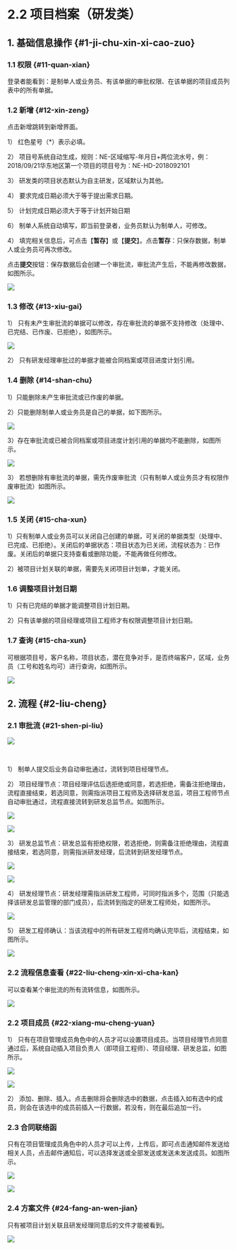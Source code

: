 # 2.2 项目档案（研发类）

## 1. 基础信息操作 {#1-ji-chu-xin-xi-cao-zuo}

### 1.1 权限 {#11-quan-xian}

登录者能看到：是制单人或业务员、有该单据的审批权限、在该单据的项目成员列表中的所有单据。

### 1.2 新增 {#12-xin-zeng}

点击新增跳转到新增界面。

1） 红色星号（\*）表示必填。

2） 项目号系统自动生成，规则：NE-区域缩写-年月日+两位流水号，例：2018/09/21华东地区第一个项目的项目号为：NE-HD-2018092101

3） 研发类的项目状态默认为自主研发，区域默认为其他。

4） 要求完成日期必须大于等于提出需求日期。

5） 计划完成日期必须大于等于计划开始日期

6） 制单人系统自动填写，即当前登录者，业务员默认为制单人，可修改。

4） 填完相关信息后，可点击【**暂存**】或【**提交**】。点击**暂存**：只保存数据，制单人或业务员可再次修改。

点击**提交**按钮：保存数据后会创建一个审批流，审批流产生后，不能再修改数据，如图所示。

![](../.gitbook/assets/image%20%281%29.png)

### 1.3 修改 {#13-xiu-gai}

1） 只有未产生审批流的单据可以修改，存在审批流的单据不支持修改（处理中、已完结、已作废、已拒绝），如图所示。

![](../.gitbook/assets/image%20%2870%29.png)

2） 只有研发经理审批过的单据才能被合同档案或项目进度计划引用。

### 1.4 删除 {#14-shan-chu}

1）只能删除未产生审批流或已作废的单据。

2）只能删除制单人或业务员是自己的单据，如下图所示。

![](../.gitbook/assets/image%20%2863%29.png)

3）存在审批流或已被合同档案或项目进度计划引用的单据均不能删除，如图所示。

![](../.gitbook/assets/image%20%2821%29.png)

3） 若想删除有审批流的单据，需先作废审批流（只有制单人或业务员才有权限作废审批流）如图所示。

![](../.gitbook/assets/image%20%2832%29.png)

### 1.5 关闭 {#15-cha-xun}

1）只有制单人或业务员可以关闭自己创建的单据，可关闭的单据类型（处理中、已完成、已拒绝）。关闭后的单据状态：项目状态为已关闭，流程状态为：已作废。关闭后的单据只支持查看或删除功能，不能再做任何修改。

2）被项目计划关联的单据，需要先关闭项目计划单，才能关闭。

### 1.6 调整项目计划日期

1）只有已完结的单据才能调整项目计划日期。

2）只有该单据的项目经理或项目工程师才有权限调整项目计划日期。

### 1.7 查询  {#15-cha-xun}

可根据项目号，客户名称，项目状态，潜在竞争对手，是否终端客户，区域，业务员（工号和姓名均可）进行查询，如图所示。

![](../.gitbook/assets/image%20%2860%29.png)

## 2. 流程 {#2-liu-cheng}

### 2.1 审批流 {#21-shen-pi-liu}

![](https://blobscdn.gitbook.com/v0/b/gitbook-28427.appspot.com/o/assets%2F-LKy6nd-p_b7KpAaUuY_%2F-LMuB8kqWvIHe3dXBdhQ%2F-LMuCOKHH-h4sD24MITf%2Fimage.png?alt=media&token=f9885a85-95a6-4fb7-8a73-eec052764a4a)

​

1） 制单人提交后业务自动审批通过，流转到项目经理节点。

2） 项目经理节点：项目经理评估后选拒绝或同意，若选拒绝，需备注拒绝理由，流程直接结束，若选同意，则需指派项目工程师及选择研发总监，项目工程师节点自动审批通过，流程直接流转到研发总监节点。如图所示。

![](../.gitbook/assets/image%20%28109%29.png)

![](../.gitbook/assets/image%20%2875%29.png)

3） 研发总监节点：研发总监有拒绝权限，若选拒绝，则需备注拒绝理由，流程直接结束，若选同意，则需指派研发经理，后流转到研发经理节点。

![](../.gitbook/assets/image%20%2852%29.png)

![](../.gitbook/assets/image%20%2818%29.png)

4） 研发经理节点：研发经理需指派研发工程师，可同时指派多个，范围（只能选择该研发总监管理的部门成员），后流转到指定的研发工程师处，如图所示。

![](../.gitbook/assets/image%20%2826%29.png)

5） 研发工程师确认：当该流程中的所有研发工程师均确认完毕后，流程结束，如图所示。

![](../.gitbook/assets/image%20%2834%29.png)

### 2.2 流程信息查看 {#22-liu-cheng-xin-xi-cha-kan}

可以查看某个审批流的所有流转信息，如图所示。

![](../.gitbook/assets/image%20%2843%29.png)

### 2.2 项目成员 {#22-xiang-mu-cheng-yuan}

1） 只有在项目管理成员角色中的人员才可以设置项目成员。当项目经理节点同意通过后，系统自动插入项目负责人（即项目工程师）、项目经理、研发总监，如图所示。

![](../.gitbook/assets/image%20%28113%29.png)

![](../.gitbook/assets/image%20%2892%29.png)

2） 添加、删除、插入。点击删除将会删除选中的数据，点击插入如有选中的成员，则会在该选中的成员前插入一行数据，若没有，则在最后追加一行。

### ​2.3 合同联络函

只有在项目管理成员角色中的人员才可以上传，上传后，即可点击通知邮件发送给相关人员，点击邮件通知后，可以选择发送或全部发送或发送未发送成员。如图所示。

![](../.gitbook/assets/image%20%2884%29.png)

![](../.gitbook/assets/image%20%28122%29.png)

### 2.4 方案文件 {#24-fang-an-wen-jian}

只有被项目计划关联且研发经理同意后的文件才能被看到。

![](../.gitbook/assets/image%20%2817%29.png)

